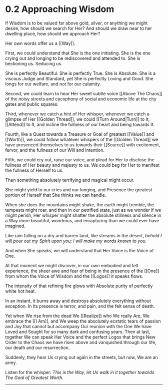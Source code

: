 # 0.2 Approaching Wisdom
If Wisdom is to be valued far above gold, silver, or anything we might desire, how should we search for Her? And should we draw near to her dwelling place, how should we approach Her? 

Her own words offer us a [[Way]]. 

First, we could understand that She is the one initiating. She is the one crying out and longing to be rediscovered and attended to. She is beckoning us. Seducing us. 

She is perfectly Beautiful. She is perfectly True. She is Absolute. She is a viscous Judge and Standard, yet She is perfectly Loving and Good. She longs for our welfare, and not for our calamity. 

Second, we could learn to hear Her sweet subtle voice [[Above The Chaos]] of the noisy streets and cacophony of social and economic life at the city gates and public squares. 

Third, whenever we catch a hint of Her whisper, whenever we catch a glimpse of Her [[Golden Thread]], we could [[Turn Around|Turn]] to It, [[Attend]] to It, and incline the fullness of our heart and being towards It. 

Fourth, like a Quest towards a Treasure or Goal of greatest [[Value]] and [[Worth]], we could follow whatever whispers of the [[Golden Thread]] we have presenced themselves to us towards their [[Source]] with excitement, fervor, and the fullness of our Will and Intention.  

Fifth, we could cry out, raise our voice, and plead for Her to disclose the fullness of Her beauty and majesty to us. We could beg for Her to manifest the fullness of Herself to us. 

Then something absolutely terrifying and magical might occur. 

She might yield to our cries and our longing, and Presence the greatest portion of Herself that She thinks we can handle. 

When she does the mountains might shake, the earth might tremble, the tempests might roar, and then in our petrified state, just as we wonder if we might perish, Her whisper might shatter the absolute stillness and silence in a Way more beautiful, wondrous, and enrapturing than we could ever have imagined. 

Like rain falling on a dry and barren land, like streams in the desert, _behold I will pour out my Spirit upon you; I will make my words known to you._  

And when She speaks, we will understand that Her Voice is the Voice of One. 

At that moment we might discover, in our own embodied and felt experience, the sheer awe and fear of being  in the presence of the [[One]] from whom the Voice of Wisdom and the [[Logos]] it speaks flows. 

The intensity of that refining fire glows with Absolute purity of perfectly white hot heat. 

In an instant, it burns away and destroys absolutely everything without exception. In Its presence is terror, and pain, and the felt sense of death. 

Yet when We rise from the dead We [[Realize]] who We really Are, We embrace the [[I Am]], and We weep the absolutely ecstatic tears of passion and Joy that cannot but accompany Our reunion with the One We have Loved and Sought for so many dark and confusing years. Then at last, together We can speak Her Voice and the perfect Logos that brings New Order to the Chaos we have risen above and vanquished through our life, our death and our resurrection. 

Suddenly, they hear Us crying out again in the streets, but now, We are an army. 

Listen for the whisper: _This is the Way, let Us walk in it together towards The Goal of Greatest Worth._

________________________